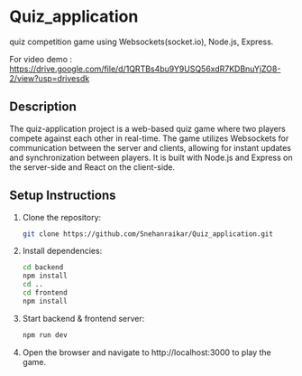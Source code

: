 # Quiz_application

quiz competition game using Websockets(socket.io), Node.js, Express.

For video demo : https://drive.google.com/file/d/1QRTBs4bu9Y9USQ56xdR7KDBnuYjZO8-2/view?usp=drivesdk 
## Description

The quiz-application project is a web-based quiz game where two players compete against each other in real-time. The game utilizes Websockets for communication between the server and clients, allowing for instant updates and synchronization between players. It is built with Node.js and Express on the server-side and React on the client-side.

## Setup Instructions

1. Clone the repository:

   ```bash
   git clone https://github.com/Snehanraikar/Quiz_application.git
   
2. Install dependencies:

   ```bash
   cd backend 
   npm install
   cd ..
   cd frontend
   npm install

3. Start backend & frontend server:
   ```bash
   npm run dev

4. Open the browser and navigate to http://localhost:3000 to play the game.


   

